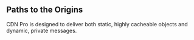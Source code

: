## Paths to the Origins

CDN Pro is designed to deliver both static, highly cacheable objects and dynamic, private messages.
